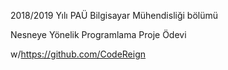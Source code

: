 2018/2019 Yılı PAÜ Bilgisayar Mühendisliği bölümü

Nesneye Yönelik Programlama Proje Ödevi

w/https://github.com/CodeReign
